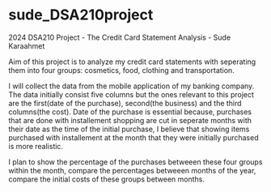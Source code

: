 # sude_DSA210project
2024 DSA210 Project - The Credit Card Statement Analysis - Sude Karaahmet

Aim of this project is to analyze my credit card statements with seperating them into four groups: cosmetics, food, clothing and transportation. 

I will collect the data from the mobile application of my banking company. The data initially consist five columns but the ones relevant to this project are the first(date of the purchase), second(the business) and the third columns(the cost). Date of the purchase is essential because, purchases that are done with installement shopping are cut in seperate months with their date as the time of the initial purchase, I believe that showing items purchased with installement at the month that they were initially purchased is more realistic. 

I plan to show the percentage of the purchases betweeen these four groups within the month, compare the percentages betweeen months of the year, compare the initial costs of these groups between months. 
